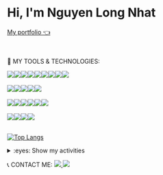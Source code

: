  <h1>Hi, I'm <span style="font-weight:bold;">Nguyen Long Nhat</span></h1>
 
  <a href="https://github.com/NguyenLongNhat238">My portfolio 👈</a>
 
  <br/>
 
  🤖 MY TOOLS & TECHNOLOGIES:
 
  <div style="display:flex; flex-wrap: wrap;">
      <img src="https://img.shields.io/badge/python-3670A0?style=for-the-badge&logo=python&logoColor=ffdd54">
      <img src="https://img.shields.io/badge/flask-%23000.svg?style=for-the-badge&logo=flask&logoColor=white">
      <img src="https://img.shields.io/badge/django-%23092E20.svg?style=for-the-badge&logo=django&logoColor=white">
      <img src="https://img.shields.io/badge/DJANGO-REST-ff1709?style=for-the-badge&logo=django&logoColor=white&color=ff1709&labelColor=gray">
      <img src="https://img.shields.io/badge/-ElasticSearch-005571?style=for-the-badge&logo=elasticsearch">
      <img src="https://img.shields.io/badge/c%23-%23239120.svg?style=for-the-badge&logo=c-sharp&logoColor=white">
      <img src="https://img.shields.io/badge/.NET-5C2D91?style=for-the-badge&logo=.net&logoColor=white">
      <img src="https://img.shields.io/badge/node.js-6DA55F?style=for-the-badge&logo=node.js&logoColor=white">
      <img src="https://img.shields.io/badge/express.js-%23404d59.svg?style=for-the-badge&logo=express&logoColor=%2361DAFB">
 </div>
 <br>
   <div style="display:flex; flex-wrap: wrap;">
      <img src="https://img.shields.io/badge/html5-%23E34F26.svg?style=for-the-badge&logo=html5&logoColor=white">
      <img src="https://img.shields.io/badge/css3-%231572B6.svg?style=for-the-badge&logo=css3&logoColor=white">
      <img src="https://img.shields.io/badge/javascript-%23323330.svg?style=for-the-badge&logo=javascript&logoColor=%23F7DF1E">
      <img sre="https://img.shields.io/badge/typescript-%23007ACC.svg?style=for-the-badge&logo=typescript&logoColor=white">
      <img src="https://img.shields.io/badge/react-%2320232a.svg?style=for-the-badge&logo=react&logoColor=%2361DAFB">
      <img src="https://img.shields.io/badge/bootstrap-%23563D7C.svg?style=for-the-badge&logo=bootstrap&logoColor=white">
 </div>
 <br>
   <div style="display:flex; flex-wrap: wrap;">
      <img src="https://img.shields.io/badge/jquery-%230769AD.svg?style=for-the-badge&logo=jquery&logoColor=white">
      <img src="https://img.shields.io/badge/Microsoft%20SQL%20Sever-CC2927?style=for-the-badge&logo=microsoft%20sql%20server&logoColor=white">
      <img src="https://img.shields.io/badge/MySQL-045782?style=for-the-badge&logo=mysql&logoColor=white">
      <img src="https://img.shields.io/badge/postgres-%23316192.svg?style=for-the-badge&logo=postgresql&logoColor=white">
      <img src="https://img.shields.io/badge/NPM-%23000000.svg?style=for-the-badge&logo=npm&logoColor=white">
      <img src="https://img.shields.io/badge/latex-%23008080.svg?style=for-the-badge&logo=latex&logoColor=white">
 </div>
 <br>
 <div style="display:flex; flex-wrap: wrap;">
      <img src="https://img.shields.io/badge/docker-%230db7ed.svg?style=for-the-badge&logo=docker&logoColor=white">
      <img src="https://img.shields.io/badge/gitlab-%23181717.svg?style=for-the-badge&logo=gitlab&logoColor=white">
      <img src="https://img.shields.io/badge/Rabbitmq-FF6600?style=for-the-badge&logo=rabbitmq&logoColor=white">
      <img src="https://img.shields.io/badge/celery-%2337814A.svg?&style=for-the-badge&logo=celery&logoColor=white" />
  </div>
  <br/>
 
   [![Top Langs](https://github-readme-stats.vercel.app/api/top-langs/?username=nguyenlongnhat238&langs_count=10&layout=compact)](https://github.com/anuraghazra/github-readme-stats)
   <details>
   <summary>:eyes: Show my activities</summary>
   
   ![Anurag's GitHub stats](https://github-readme-stats.vercel.app/api?username=nguyenlongnhat238\&show_icons=true\&bg_color=00000000)

   </details>

  📞 CONTACT ME:
  <a href="mailto:kennguyen.cr1@gmail.com"><img src="https://img.shields.io/badge/-Gmail-F7F7F7?style=for-the-badge&logo=Gmail"> </a>
  <a href="https://www.linkedin.com/in/nhật-nguyễn-long-96122525a/"> 	<img src="https://img.shields.io/badge/linkedin-%230A66C2.svg?&style=for-the-badge&logo=linkedin&logoColor=white" /> </a>

